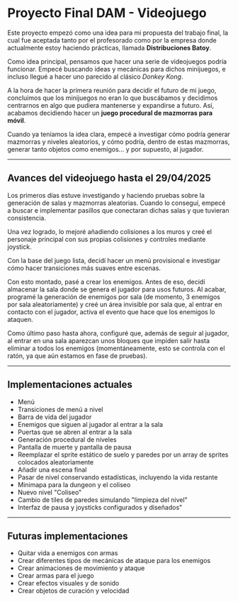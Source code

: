 # Proyecto Final DAM - Videojuego

Este proyecto empezó como una idea para mi propuesta del trabajo final, la cual fue aceptada tanto por el profesorado como por la empresa donde actualmente estoy haciendo prácticas, llamada **Distribuciones Batoy**.

Como idea principal, pensamos que hacer una serie de videojuegos podría funcionar. Empecé buscando ideas y mecánicas para dichos minijuegos, e incluso llegué a hacer uno parecido al clásico *Donkey Kong*.

A la hora de hacer la primera reunión para decidir el futuro de mi juego, concluimos que los minijuegos no eran lo que buscábamos y decidimos centrarnos en algo que pudiera mantenerse y expandirse a futuro. Así, acabamos decidiendo hacer un **juego procedural de mazmorras para móvil**.

Cuando ya teníamos la idea clara, empecé a investigar cómo podría generar mazmorras y niveles aleatorios, y cómo podría, dentro de estas mazmorras, generar tanto objetos como enemigos... y por supuesto, al jugador.

---

## Avances del videojuego hasta el 29/04/2025

Los primeros días estuve investigando y haciendo pruebas sobre la generación de salas y mazmorras aleatorias. Cuando lo conseguí, empecé a buscar e implementar pasillos que conectaran dichas salas y que tuvieran consistencia.

Una vez logrado, lo mejoré añadiendo colisiones a los muros y creé el personaje principal con sus propias colisiones y controles mediante joystick.

Con la base del juego lista, decidí hacer un menú provisional e investigar cómo hacer transiciones más suaves entre escenas.

Con esto montado, pasé a crear los enemigos. Antes de eso, decidí almacenar la sala donde se genera el jugador para usos futuros. Al acabar, programé la generación de enemigos por sala (de momento, 3 enemigos por sala aleatoriamente) y creé un área invisible por sala que, al entrar en contacto con el jugador, activa el evento que hace que los enemigos lo ataquen.

Como último paso hasta ahora, configuré que, además de seguir al jugador, al entrar en una sala aparezcan unos bloques que impiden salir hasta eliminar a todos los enemigos (momentáneamente, esto se controla con el ratón, ya que aún estamos en fase de pruebas).

---

## Implementaciones actuales

- Menú  
- Transiciones de menú a nivel  
- Barra de vida del jugador  
- Enemigos que siguen al jugador al entrar a la sala  
- Puertas que se abren al entrar a la sala  
- Generación procedural de niveles
- Pantalla de muerte y pantalla de pausa
- Reemplazar el sprite estático de suelo y paredes por un array de sprites colocados aleatoriamente
- Añadir una escena final
- Pasar de nivel conservando estadísticas, incluyendo la vida restante
- Minimapa para la dungeon y el coliseo
- Nuevo nivel "Coliseo"
- Cambio de tiles de paredes simulando "limpieza del nivel"
- Interfaz de pausa y joysticks configurados y diseñados"

---

## Futuras implementaciones

- Quitar vida a enemigos con armas  
- Crear diferentes tipos de mecánicas de ataque para los enemigos  
- Crear animaciones de movimiento y ataque   
- Crear armas para el juego  
- Crear efectos visuales y de sonido  
- Crear objetos de curación y velocidad  
